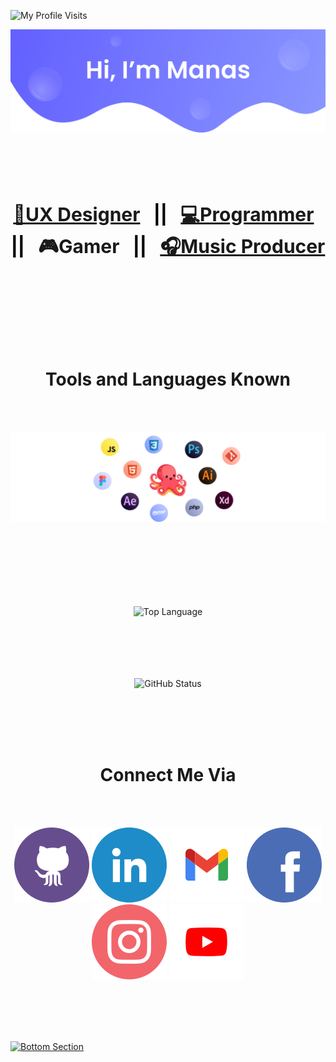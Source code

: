 <p align="left"> <img src="https://komarev.com/ghpvc/?username=Manas-P&label=Profile%20views&color=6461FF&style=flat" alt="My Profile Visits" /> </p>

[![Toper Section](./images/upper.svg)](https://manas-p.github.io/About_Me/)

<!-- <a href="https://manas-p.github.io/About_Me/"><img src="./images/upper.svg"></a> -->

<br><br><br>

<h2 align="center" style="font-size:30px;
    color:black;"><a href="https://skynox.tech/"><b>🎨UX Designer</b></a> &nbsp; || &nbsp; <a href="https://github.com/Manas-P"><b>💻Programmer</b></a> &nbsp; || &nbsp; <a><b>🎮Gamer</b></a> &nbsp; || &nbsp; <a href="https://www.youtube.com/watch?v=RYSiexMk7ks&ab_channel=NeonEyez""><b>🎧Music Producer</b></a></h2>

<br><br><br><br><br><br>

<h1 align="center"><b>Tools and Languages Known</b></h1>

<br><br>

![Languages and Tools Known](./images/tools.svg)

<br><br><br><br><br><br>

<p align="center"><img align="center" src="https://github-readme-stats.vercel.app/api/top-langs/?username=Manas-P&layout=default&bg_color=ffffff&hide_border=true&card_width=450" alt="Top Language"></p>

<!-- ![Top Langs](https://github-readme-stats.vercel.app/api/top-langs/?username=Manas-P&layout=default&bg_color=EEF4FF&hide_border=true&card_width=450) -->

<br><br><br><br>

<p align="center"><img align="center" src="https://github-readme-stats.vercel.app/api?username=Manas-P&count_private=true&show_icons=true&bg_color=ffffff&hide_border=true&line_height=35" alt="GitHub Status"></p>

<!-- ![Github stats](https://github-readme-stats.vercel.app/api?username=Manas-P&count_private=true&show_icons=true&bg_color=EEF4FF&hide_border=true&line_height=35) -->

<br><br><br><br>

<h1 align="center"><b>Connect Me Via</b></h1>

<br><br>

<p align="center">
	<a href="https://github.com/Manas-P"><img src="./images/github.svg" alt="GitHub"/></a>
	<a href="https://www.linkedin.com/in/manas-p-a1b977175/"><img src="./images/linkedin.svg" alt="LinkedIn"/></a>
    <a href="mailto: manas4518pachakkil@gmail.com"><img src="./images/gmail.svg" alt="Gmail"/></a>
	<a href="https://www.facebook.com/people/Manas-E-DM/100006618678078"><img src="./images/facebook.svg" alt="Facebook"/></a>
	<a href="https://www.instagram.com/manaz____/"><img src="./images/instagram.svg" alt="Instagram"/></a>
	<a href="https://www.youtube.com/watch?v=RYSiexMk7ks&ab_channel=NeonEyez"><img src="./images/youtube.svg" alt="Youtube"/></a>
</p>

<br><br><br><br>

[![Bottom Section](./images/bottom.svg)](https://manas-p.github.io/About_Me/)
